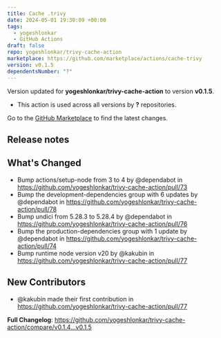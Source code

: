 ```yaml
---
title: Cache .trivy
date: 2024-05-01 19:30:09 +00:00
tags:
  - yogeshlonkar
  - GitHub Actions
draft: false
repo: yogeshlonkar/trivy-cache-action
marketplace: https://github.com/marketplace/actions/cache-trivy
version: v0.1.5
dependentsNumber: "?"
---
```



Version updated for **yogeshlonkar/trivy-cache-action** to version **v0.1.5**.
- This action is used across all versions by **?** repositories.

Go to the [GitHub Marketplace](https://github.com/marketplace/actions/cache-trivy) to find the latest changes.

## Release notes

## What's Changed
* Bump actions/setup-node from 3 to 4 by @dependabot in https://github.com/yogeshlonkar/trivy-cache-action/pull/73
* Bump the development-dependencies group with 6 updates by @dependabot in https://github.com/yogeshlonkar/trivy-cache-action/pull/78
* Bump undici from 5.28.3 to 5.28.4 by @dependabot in https://github.com/yogeshlonkar/trivy-cache-action/pull/76
* Bump the production-dependencies group with 1 update by @dependabot in https://github.com/yogeshlonkar/trivy-cache-action/pull/74
* Bump runtime node version v20 by @kakubin in https://github.com/yogeshlonkar/trivy-cache-action/pull/77

## New Contributors
* @kakubin made their first contribution in https://github.com/yogeshlonkar/trivy-cache-action/pull/77

**Full Changelog**: https://github.com/yogeshlonkar/trivy-cache-action/compare/v0.1.4...v0.1.5
